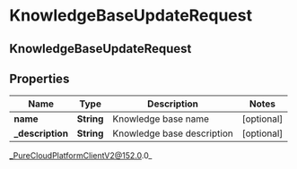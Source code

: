 # KnowledgeBaseUpdateRequest

## KnowledgeBaseUpdateRequest

## Properties

|Name | Type | Description | Notes|
|------------ | ------------- | ------------- | -------------|
| **name** | **String** | Knowledge base name | [optional] |
| **_description** | **String** | Knowledge base description | [optional] |



_PureCloudPlatformClientV2@152.0.0_

